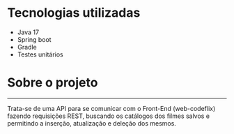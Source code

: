 # Tecnologias utilizadas

- Java 17
- Spring boot
- Gradle
- Testes unitários

# Sobre o projeto

---
Trata-se de uma API para se comunicar com o Front-End (web-codeflix)
fazendo requisições REST, buscando os catálogos dos filmes salvos e
permitindo a inserção, atualização e deleção dos mesmos.
